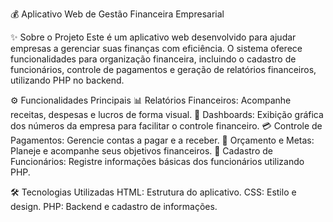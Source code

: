 💰 Aplicativo Web de Gestão Financeira Empresarial


✨ Sobre o Projeto
Este é um aplicativo web desenvolvido para ajudar empresas a gerenciar suas finanças com eficiência. O sistema oferece funcionalidades para organização financeira, incluindo o cadastro de funcionários, controle de pagamentos e geração de relatórios financeiros, utilizando PHP no backend.


⚙️ Funcionalidades Principais
📊 Relatórios Financeiros: Acompanhe receitas, despesas e lucros de forma visual.
🚀 Dashboards: Exibição gráfica dos números da empresa para facilitar o controle financeiro.
💳 Controle de Pagamentos: Gerencie contas a pagar e a receber.
🎯 Orçamento e Metas: Planeje e acompanhe seus objetivos financeiros.
👥 Cadastro de Funcionários: Registre informações básicas dos funcionários utilizando PHP.


🛠️ Tecnologias Utilizadas
HTML: Estrutura do aplicativo.
CSS: Estilo e design.
PHP: Backend e cadastro de informações.
